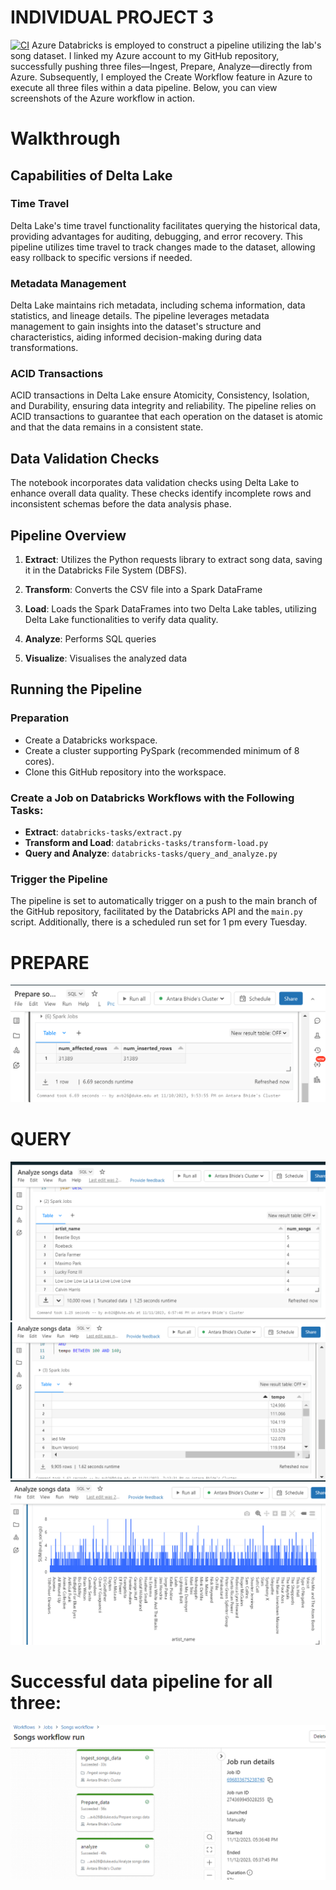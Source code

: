 # INDIVIDUAL PROJECT 3
[![CI](https://github.com/Antara999333/IDS-706_Proj1/actions/workflows/cicd.yml/badge.svg)](https://github.com/Antara999333/IDS-706_Proj1/actions/workflows/cicd.yml)
Azure Databricks is employed to construct a pipeline utilizing the lab's song dataset. I linked my Azure account to my GitHub repository, successfully pushing three files—Ingest, Prepare, Analyze—directly from Azure. Subsequently, I employed the Create Workflow feature in Azure to execute all three files within a data pipeline. Below, you can view screenshots of the Azure workflow in action.

# Walkthrough

## Capabilities of Delta Lake

### Time Travel

Delta Lake's time travel functionality facilitates querying the historical data, providing advantages for auditing, debugging, and error recovery. This pipeline utilizes time travel to track changes made to the dataset, allowing easy rollback to specific versions if needed.

### Metadata Management

Delta Lake maintains rich metadata, including schema information, data statistics, and lineage details. The pipeline leverages metadata management to gain insights into the dataset's structure and characteristics, aiding informed decision-making during data transformations.

### ACID Transactions

ACID transactions in Delta Lake ensure Atomicity, Consistency, Isolation, and Durability, ensuring data integrity and reliability. The pipeline relies on ACID transactions to guarantee that each operation on the dataset is atomic and that the data remains in a consistent state.

## Data Validation Checks

The notebook incorporates data validation checks using Delta Lake to enhance overall data quality. These checks identify incomplete rows and inconsistent schemas before the data analysis phase.


## Pipeline Overview

1. **Extract**: Utilizes the Python requests library to extract song data, saving it in the Databricks File System (DBFS).
   
2. **Transform**: Converts the CSV file into a Spark DataFrame

3. **Load**: Loads the Spark DataFrames into two Delta Lake tables, utilizing Delta Lake functionalities to verify data quality.

4. **Analyze**: Performs SQL queries

5. **Visualize**: Visualises the analyzed data

## Running the Pipeline

### Preparation

- Create a Databricks workspace.
- Create a cluster supporting PySpark (recommended minimum of 8 cores).
- Clone this GitHub repository into the workspace.

### Create a Job on Databricks Workflows with the Following Tasks:

- **Extract**: `databricks-tasks/extract.py`
- **Transform and Load**: `databricks-tasks/transform-load.py`
- **Query and Analyze**: `databricks-tasks/query_and_analyze.py`

### Trigger the Pipeline

The pipeline is set to automatically trigger on a push to the main branch of the GitHub repository, facilitated by the Databricks API and the `main.py` script. Additionally, there is a scheduled run set for 1 pm every Tuesday.


# PREPARE
![Alt Text](preparepic.png)

# QUERY
![Alt Text](analyzesongspic.png)
![Alt Text](analyzepicure.png)
![Alt Text](visualisation_Individualproject.png)


# Successful data pipeline for all three: 
![Alt Text](new_workflow.png)











